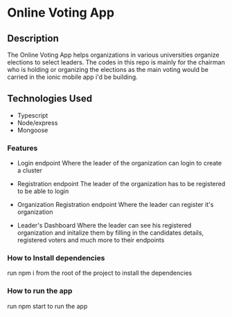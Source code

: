 # Online Voting App

## Description

  The Online Voting App helps organizations in various universities organize elections to select leaders.
  The codes in this repo is mainly for the chairman who is holding or organizing the elections as the main voting would be carried in the ionic mobile app i'd be building.
  
  
 ## Technologies Used
  - Typescript
  - Node/express
  - Mongoose
  
### Features

  - Login endpoint
    Where the leader of the organization can login to create a cluster
   
  - Registration endpoint
    The leader of the organization has to be registered to be able to login
   
  - Organization Registration endpoint
    Where the leader can register it's organization
    
  - Leader's Dashboard
    Where the leader can see his registered organization and initalize them by filling in the candidates details, registered voters and much more to their endpoints
    
    
### How to Install dependencies
  run npm i from the root of the project to install the dependencies
  
 ### How to run the app
 run npm start to run the app
  
  
  
  
  
  
  
    
